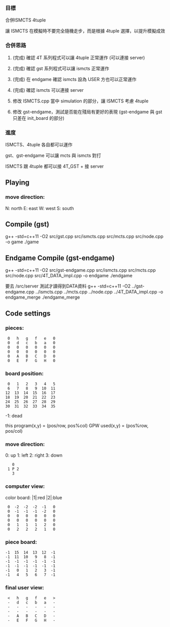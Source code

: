 ### 目標

合併ISMCTS 4tuple

讓 ISMCTS 在模擬時不要完全隨機走步，而是根據 4tuple 選擇，以提升模擬成效

### 合併思路

1. (完成) 確認 4T 系列程式可以讓 4tuple 正常運作 (可以連接 server)

2. (完成) 確認 gst 系列程式可以讓 ismcts 正常運作

3. (完成) 在 endgame 確認 ismcts 設為 USER 方也可以正常運作

4. (完成) 確認 ismcts 可以連接 server

5. 修改 ISMCTS.cpp 當中 simulation 的部分，讓 ISMCTS 考慮 4tuple

6. 修改 gst-endgame，測試是否能在殘局有更好的表現 (gst-endgame 與 gst 只差在 init_board 的部分)

### 進度

ISMCTS、4tuple 各自都可以運作

gst、gst-endgame 可以讓 mcts 與 ismcts 對打

ISMCTS 跟 4tuple 都可以接 4T_GST + 接 server

## Playing
### move direction:
N: north
E: east
W: west
S: south

## Compile (gst)
g++ -std=c++11 -O2 src/gst.cpp src/ismcts.cpp src/mcts.cpp src/node.cpp -o game
./game

## Endgame Compile (gst-endgame)
g++ -std=c++11 -O2 src/gst-endgame.cpp src/ismcts.cpp src/mcts.cpp src/node.cpp src/4T_DATA_impl.cpp -o endgame
./endgame

要去 /src/server 測試才讀得到DATA資料
g++ -std=c++11 -O2 ../gst-endgame.cpp ../ismcts.cpp ../mcts.cpp ../node.cpp ../4T_DATA_impl.cpp -o endgame_merge
./endgame_merge

## Code settings


### pieces:
```
 0   h   g   f   e   0
 0   d   c   b   a   0
 0   0   0   0   0   0
 0   0   0   0   0   0
 0   A   B   C   D   0
 0   E   F   G   H   0
```
### board position:
```
 0   1   2   3   4   5
 6   7   8   9  10  11
12  13  14  15  16  17
18  19  20  21  22  23
24  25  26  27  28  29
30  31  32  33  34  35
```
-1: dead

this program(x,y) = (pos/row, pos%col)
GPW used(x,y) = (pos%row, pos/col)

### move direction:
0: up
1: left
2: right
3: down
```
   0
 1 P 2
   3
```

### computer view:
color board: |1|:red |2|:blue
```
 0  -2  -2  -2  -1   0
 0  -1  -1  -1  -2   0
 0   0   0   0   0   0
 0   0   0   0   0   0
 0   1   1   1   2   0
 0   2   2   2   1   0
```
### piece board:
```
-1  15  14  13  12  -1
-1  11  10   9   8  -1
-1  -1  -1  -1  -1  -1
-1  -1  -1  -1  -1  -1
-1   0   1   2   3  -1
-1   4   5   6   7  -1
```
### final user view:
```
 <   h   g   f   e   >
 -   d   c   b   a   - 
 -   -   -   -   -   -
 -   -   -   -   -   -
 -   A   B   C   D   -
 -   E   F   G   H   -
```

